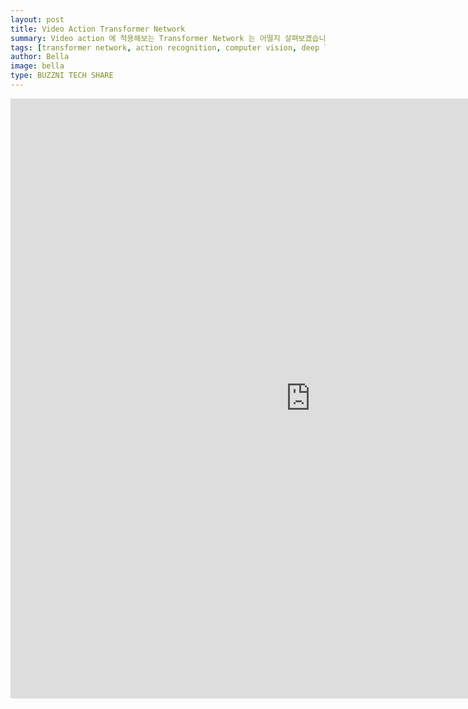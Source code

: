 ```yaml
---
layout: post
title: Video Action Transformer Network
summary: Video action 에 적용해보는 Transformer Network 는 어떨지 살펴보겠습니다.
tags: [transformer network, action recognition, computer vision, deep learning]
author: Bella
image: bella
type: BUZZNI TECH SHARE
---
```



<iframe src="https://drive.google.com/file/d/1DbP-huek5Afxsrfpks2ni6Tndpm2SlGQ/preview" frameborder="0" width="960" height="960" allowfullscreen="true" mozallowfullscreen="true" webkitallowfullscreen="true"></iframe>